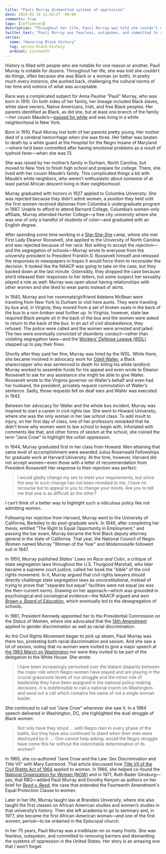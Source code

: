 ```yaml
---
title: "Pauli Murray dismantled systems of oppression"
date: 2019-02-16 11:43:27 -08:00
comments: true
tags: [influences]
description: "Throughout her life, Pauli Murray was told she couldn’t do things, often because she was Black or a woman (or both). In pretty much every instance, she pushed back, challenging the cultural norms of her time and notions of what was acceptable."
twitter_text: "Pauli Murray was fearless, outspoken, and committed to removing barriers and dismantling the systems of oppression in the United States"
series:
  name: "Honoring Black History"
  tag: series-black-history
  ordinal: sixteenth
---
```


History is filled with people who are notable for one reason or another. Pauli Murray is notable for dozens. Throughout her life, she was told she couldn’t do things, often because she was Black or a woman (or both). In pretty much every instance, she pushed back, challenging the cultural norms of her time and notions of what was acceptable.

<!-- more -->

Race was a complicated subject for Anna Pauline "Pauli" Murray, who was born in 1910. On both sides of her family, her lineage included Black slaves, white slave owners, Native Americans, Irish, and free Black peoples. Her parents identified as Black, as did she, but at least one branch of the family—her cousin Maude’s—[passed for white](https://wikipedia.org/wiki/Passing_(racial_identity)) and was living in a white neighborhood in New York.

Born in 1910, Pauli Murray lost both of her parents pretty young. Her mother died of a cerebral hemorrhage when she was three. Her father was beaten to death by a white guard at the Hospital for the Negro Insane of Maryland—where he’d been committed after having emotional problems as a result of typhoid fever—when she was 13.

She was raised by her mother’s family in Durham, North Carolina, but moved to New York to finish high school and prepare for college. There, she lived with her cousin Maude’s family. This complicated things a bit with Maude’s white neighbors, who weren’t enthusiastic about someone of at least partial African descent living in their neighborhood.

Murray graduated with honors in 1927 applied to Columbia University. She was rejected because they didn’t admit women, a position they held until the first women received diplomas from Columbia's undergraduate program in 1987. Unable to afford to attend Barnard College, Columbia’s women-only affiliate, Murray attended Hunter College—a free city university where she was one of only a handful of students of color—and graduated with an English degree.

After spending some time working in a [She-She-She](https://wikipedia.org/wiki/She-She-She_Camps) camp, where she met First Lady Eleanor Roosevelt, she applied to the University of North Carolina and was rejected because of her race. Not willing to accept the rejection—and the segregation of schools—Murray wrote to everyone from the university president to President Franklin D. Roosevelt himself and released the responses to newspapers in hopes it would force them to reconsider the decision. It looked like the NAACP was going to take on the case, but they backed down at the last minute. Ostensibly, they dropped the case because she’d released their responses to her letters, but some suspect her sexuality played a role as well: Murray was open about having relationships with other women and she liked to wear pants instead of skirts.

In 1940, Murray and her roommate/girlfriend Adelene McBean were traveling from New York to Durham to visit here aunts. They were traveling by bus and, in Virginia, they moved from a set of broken seats in the back of the bus to a non-broken seat further up. In Virginia, however, state law required Black people sit in the back of the bus and the women were asked to return to the back of the bus. In an act of civil disobedience, they refused. The police were called and the women were arrested and jailed. The two were eventually convicted of disorderly conduct—rather than violating segregation laws—and the [Workers’ Defense League (WDL)](https://wikipedia.org/wiki/Workers%27_Defense_League) stepped up to pay their fines.

Shortly after they paid her fine, Murray was hired by the WDL. While there, she became involved in advocacy work for [Odell Waller](https://en.wikipedia.org/wiki/Odell_Waller), a Black sharecropper who was sentenced to death for killing his white landlord. Murray worked to assemble funds for his appeal and even wrote to Eleanor Roosevelt to ask for any assistance she might be able to give Waller. Roosevelt wrote to the Virginia governor on Waller’s behalf and even had her husband, the president, privately request commutation of Waller’s sentence. Sadly, those requests fell on deaf ears and Waller was executed in 1942.

Between her advocacy for Waller and the whole bus incident, Murray was inspired to start a career in civil rights law. She went to Howard University, where she was the only woman in her law school class. To add insult to injury, on her first day of class, one of her professors remarked that he didn’t know why women went to law school to begin with. Infuriated with comments like that, and other forms of sexism at the school, she coined the term "Jane Crow" to highlight the unfair oppression.

In 1944, Murray graduated first in her class from Howard. Men attaining that same level of accomplishment were awarded Julius Rosenwald Fellowships for graduate work at Harvard University. At the time, however, Harvard did not accept women—even those with a letter of recommendation from President Roosevelt! Her response to their rejection was perfect:

> I would gladly change my sex to meet your requirements, but since the way to such change has not been revealed to me, I have no recourse but to appeal to you to change your minds. Are you to tell me that one is as difficult as the other?

I can’t think of a better way to highlight such a ridiculous policy like not admitting women.

Following her rejection from Harvard, Murray went to the University of California, Berkeley to do post-graduate work. In 1946, after completing her thesis, entitled "The Right to Equal Opportunity in Employment," and passing the bar exam, Murray became the first Black deputy attorney general in the state of California. That year, the National Council of Negro Women named Murray "Woman of the Year" and <cite>Mademoiselle</cite> followed suit in 1947.

In 1950, Murray published <cite>States' Laws on Race and Color</cite>, a critique of state segregation laws throughout the U.S. Thurgood Marshall, who later became a supreme court justice, called her book the "bible" of the civil rights movement. In it, Murray argued that civil rights lawyers should directly challenge state segregation laws as unconstitutional, instead of trying to prove that "separate but equal" facilities were not equal (as was the then-current norm). Drawing on her approach—which was grounded in psychological and sociological evidence—the NAACP argued and won [<cite>Brown v. Board of Education</cite>](https://wikipedia.org/wiki/Brown_v._Board_of_Education_of_Topeka), which eventually led to the desegregation of schools.

In 1961, President Kennedy appointed her to the Presidential Commission on the Status of Women, where she advocated that the [14th Amendment](https://wikipedia.org/wiki/Fourteenth_Amendment_to_the_United_States_Constitution) applied to gender discrimination as well as racial discrimination.

As the Civil Rights Movement began to pick up steam, Pauli Murray was there too, protesting both racial discrimination and sexism. And she saw a lot of sexism, noting that no women were invited to give a major speech at [the 1963 March on Washington](https://wikipedia.org/wiki/March_on_Washington) nor were they invited to be part of the delegation to the White House. She wrote:

> I have been increasingly perturbed over the blatant disparity between the major role which Negro women have played and are playing in the crucial grassroots levels of our struggle and the minor role of leadership they have been assigned in the national policy-making decisions. It is indefensible to call a national march on Washington and send out a call which contains the name of not a single woman leader.

She continued to call out "Jane Crow" whenever she saw it. In a 1964 speech delivered in Washington, DC, she highlighted the dual struggle of Black women:

> Not only have they stood … with Negro men in every phase of the battle, but they have also continued to stand when their men were destroyed by it. … One cannot help asking: would the Negro struggle have come this far without the indomitable determination of its women?

In 1965, she co-authored "Jane Crow and the Law: Sex Discrimination and Title VII" with Mary Eastwood. That article discussed how [Title VII of the Civil Rights Act of 1964](https://wikipedia.org/wiki/Title_VII) applied to women. In 1966, she helped co-found the [National Organization for Women (NOW)](https://wikipedia.org/wiki/National_Organization_for_Women) and in 1971, Ruth Bader Ginsburg—yes, that RBG—added Pauli Murray and Dorothy Kenyon as authors on her brief for [<cite>Reed v. Reed</cite>](https://wikipedia.org/wiki/Reed_v._Reed), the case that extended the Fourteenth Amendment's Equal Protection Clause to women.

Later in her life, Murray taught law at Brandeis University, where she also taught the first classes on African American studies and women’s studies in that university’s history. Then she left academia to go to seminary and, in 1977, she became the first African-American woman—and one of the first women, period—to be ordained in the Episcopal church.

In her 75 years, Pauli Murray was a trailblazer on so many fronts. She was fearless, outspoken, and committed to removing barriers and dismantling the systems of oppression in the United States. Her story is an amazing one that I won’t forget.